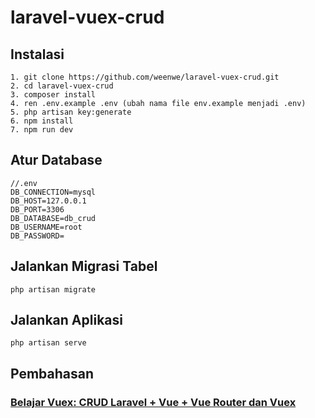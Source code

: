 # laravel-vuex-crud
## Instalasi
```
1. git clone https://github.com/weenwe/laravel-vuex-crud.git
2. cd laravel-vuex-crud
3. composer install
4. ren .env.example .env (ubah nama file env.example menjadi .env)
5. php artisan key:generate
6. npm install
7. npm run dev
```
## Atur Database
```
//.env
DB_CONNECTION=mysql
DB_HOST=127.0.0.1
DB_PORT=3306
DB_DATABASE=db_crud
DB_USERNAME=root
DB_PASSWORD=
```
## Jalankan Migrasi Tabel
```php artisan migrate```

## Jalankan Aplikasi
```php artisan serve```

## Pembahasan
### [Belajar Vuex: CRUD Laravel + Vue + Vue Router dan Vuex](https://www.wahyunanangwidodo.com/2021/11/belajar-vuex-crud-laravel-vue-vue-router-dan-vuex.html)
